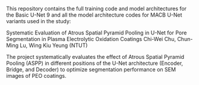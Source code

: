 This repository contains the full training code and model architectures for the Basic U-Net 9 and all the model architecture codes for MACB U-Net variants used in the study:

Systematic Evaluation of Atrous Spatial Pyramid Pooling in U-Net for Pore Segmentation in Plasma Electrolytic Oxidation Coatings
Chi-Wei Chu, Chun-Ming Lu, Wing Kiu Yeung (NTUT)

The project systematically evaluates the effect of Atrous Spatial Pyramid Pooling (ASPP) in different positions of the U-Net architecture (Encoder, Bridge, and Decoder) to optimize segmentation performance on SEM images of PEO coatings.
